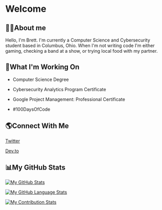 # Welcome

## 👨‍💻About me
Hello, I'm Brett. I'm currently a Computer Science and Cybersecurity student based in Columbus, Ohio. 
When I'm not writing code I'm either gaming, checking a band at a show, or trying local food with my partner.
  
## 📝What I'm Working On
* Computer Science Degree
 
* Cybersecurity Analytics Program Certificate
 
* Google Project Management: Professional Certificate
 
* #100DaysOfCode
  
## 🌎Connect With Me 
[Twitter](https://twitter.com/NeonStar_dev)

[Dev.to](https://dev.to/neonstar_dev)

## 📊My GitHub Stats 
[![My GitHub Stats](https://github-readme-stats.vercel.app/api/?username=NeonStar-Dev&count_private=true&theme=react&showicons=true)]()

[![My GitHub Language Stats](https://github-readme-stats.vercel.app/api/top-langs/?username=NeonStar-Dev&langs_count=5&theme=react)]()

[![My Contribution Stats](https://github-contribution-stats.vercel.app/api/?username=NeonStar-Dev)](https://github.com/NeonStar-Dev/github-contribution-stats/)


<!---
NeonStar-Dev/NeonStar-Dev is a ✨ special ✨ repository because its `README.md` (this file) appears on your GitHub profile.
You can click the Preview link to take a look at your changes.
--->
